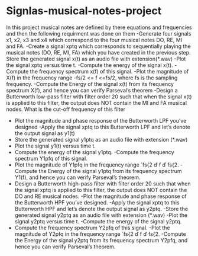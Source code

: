 # Signlas-musical-notes-project
In this project musical notes are defined by there equations and frequencies and then the following requirment was done on them 
-Generate four signals x1, x2, x3 and x4 which correspond to the four musical
notes DO, RE, MI and FA.
-Create a signal xptq which corresponds to sequentially playing the musical notes (DO,
RE, MI, FA) which you have created in the previous step. Store the generated signal x(t) as
an audio file with extension(*.wav)
-Plot the signal xptq versus time t.
-Compute the energy of the signal x(t).
-Compute the frequency spectrum x(f) of this signal.
-Plot the magnitude of X(f) in the frequency range -fs/2 <= f <=fs/2, where fs is the
sampling frequency.
-Compute the Energy of the signal x(t) from its frequency spectrum X(f), and hence you
can verify Parseval’s theorem
-Design a Butterworth low-pass filter with filter order 20 such that when the signal x(t)
is applied to this filter, the output does NOT contain the MI and FA musical nodes. What is
the cut-off frequency of this filter
- Plot the magnitude and phase response of the Butterworth LPF you’ve designed
-Apply the signal xptq to this Butterworth LPF and let’s denote the output signal as y1(t)
- Store the generated signal y1ptq as an audio file with extension (*.wav)
- Plot the signal y1(t) versus time t.
- Compute the energy of the signal y1ptq.
-Compute the frequency spectrum Y1pfq of this signal.
- Plot the magnitude of Y1pfq in the frequency range ´fs{2 ď f ď fs{2.
-Compute the Energy of the signal y1ptq from its frequency spectrum Y1(f), and hence
you can verify Parseval’s theorem.
- Design a Butterworth high-pass filter with filter order 20 such that when the signal xptq
is applied to this filter, the output does NOT contain the DO and RE musical nodes. 
-Plot the magnitude and phase response of the Butterworth HPF you’ve designed.
-Apply the signal xptq to this Butterworth HPF and let’s denote the output signal as y2ptq.
-Store the generated signal y2ptq as an audio file with extension (*.wav)
-Plot the signal y2ptq versus time t.
-Compute the energy of the signal y2ptq.
- Compute the frequency spectrum Y2pfq of this signal.
-Plot the magnitude of Y2pfq in the frequency range ´fs{2 ď f ď fs{2.
-Compute the Energy of the signal y2ptq from its frequency spectrum Y2pfq, and hence
you can verify Parseval’s theorem.
